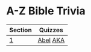 # A-Z Bible Trivia

Section | Quizzes
--- | ---
[1] | [Abel] [AKA]

[1]: az-bible-trivia/01-A
[Abel]: az-bible-trivia/01-A/1.1-Abel.md
[AKA]: az-bible-trivia/01-A/1.2-AKA.md